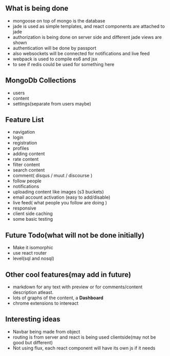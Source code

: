## What is being done
 - mongoose on top of mongo is the database
 - jade is used as simple templates, and react components are attached to jade
 - authorization is being done on server side and different jade views are shown
 - authentication will be done by passport
 - also websockets will be connected for notifications and live feed
 - webpack is used to compile es6 and jsx
 - to see if redis could be used for something here

## MongoDb Collections
 - users
 - content
 - settings(separate from users maybe)

## Feature List
 - navigation
 - login
 - registration
 - profiles
 - adding content
 - rate content
 - filter content
 - search content
 - comment( disqus / muut / discourse )
 - follow people
 - notifications
 - uploading content like images (s3 buckets)
 - email account activation (easy to add/disable)
 - live feed( what people you follow are doing )
 - responsive
 - client side caching
 - some basic testing

## Future Todo(what will not be done initially)
 - Make it isomorphic
 - use react router
 - level(sql and nosql)

## Other cool features(may add in future)
 - markdown for any text with preview or for comments/content description atleast.
 - lots of graphs of the content, a **Dashboard**
 - chrome extensions to intereact


## Interesting ideas
 - Navbar being made from object
 - routing is from server and react is being used clientside(may not be good but different)
 - Not using flux, each react component will have its own js if it needs
